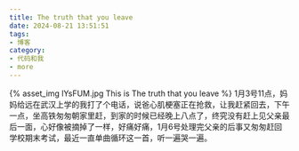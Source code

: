 ```yaml
---
title: The truth that you leave
date: 2024-08-21 13:51:51
tags:
- 博客
category:
- 代码和我
- more
---
```

{% asset_img lYsFUM.jpg This is The truth that you leave %}
1月3号11点，妈妈给远在武汉上学的我打了个电话，说爸心肌梗塞正在抢救，让我赶紧回去，下午一点，坐高铁匆匆朝家里赶，到家的时候已经晚上八点了，终究没有赶上见父亲最后一面，心好像被摘掉了一样，好痛好痛，1月6号处理完父亲的后事又匆匆赶回学校期末考试，最近一直单曲循环这一首，听一遍哭一遍。